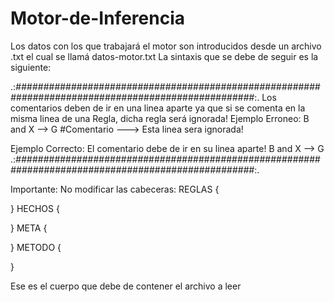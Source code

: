 # Motor-de-Inferencia

Los datos con los que trabajará el motor son introducidos desde un archivo .txt el cual se llamá datos-motor.txt
La sintaxis que se debe de seguir es la siguiente:

.:*###################################################################################################*:.
Los comentarios deben de ir en una linea aparte ya que si se comenta en la misma linea de una Regla, dicha regla será ignorada!
Ejemplo Erroneo:
B and X --> G #Comentario ---> Esta linea sera ignorada!

Ejemplo Correcto:
El comentario debe de ir en su linea aparte!
B and X --> G
.:*###################################################################################################*:.


Importante: No modificar las cabeceras:
REGLAS {

}
HECHOS {

}
META {

}
METODO {

}

Ese es el cuerpo que debe de contener el archivo a leer
